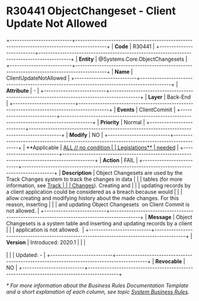 ﻿---
erp.type: business-rule
erp.entity: Systems.Core.ObjectChangesets
---

# R30441 ObjectChangeset - Client Update Not Allowed
+--------------------------+-------------------------------------------------------------------------------------------+
| **Code**                 | R30441                                                                                    |
+--------------------------+-------------------------------------------------------------------------------------------+
| **Entity**               | @Systems.Core.ObjectChangesets                                                            |
+--------------------------+-------------------------------------------------------------------------------------------+
| **Name**                 | ClientUpdateNotAllowed                                                                    |
+--------------------------+-------------------------------------------------------------------------------------------+
| **Attribute**            | \-                                                                                        |
+--------------------------+-------------------------------------------------------------------------------------------+
| **Layer**                | Back-End                                                                                  |
+--------------------------+-------------------------------------------------------------------------------------------+
| **Events**               | ClientCommit                                                                              |
+--------------------------+-------------------------------------------------------------------------------------------+
| **Priority**             | Normal                                                                                    |
+--------------------------+-------------------------------------------------------------------------------------------+
| **Modify**               | NO                                                                                        |
+--------------------------+-------------------------------------------------------------------------------------------+
| **Applicable             | [ALL // no condition                                                                      |
| Legislations**           | needed](xref:applicable-legislations)                                                     |
+--------------------------+-------------------------------------------------------------------------------------------+
| **Action**               | FAIL                                                                                      |
+--------------------------+-------------------------------------------------------------------------------------------+
| **Description**          | Object Changesets are used by the Track Changes system to track the changes in data       |
|                          | tables (for more information, see [Track                                                  |
|                          | Changes](https://confluence.erp.net/display/techdoc/Track+Changes)). Creating and         |
|                          | updating records by a client application could be considered as a breach because would    |
|                          | allow creating and modifying history about the made changes. For this reason, inserting   |
|                          | and updating Object Changesets  on Client Commit is not allowed.                          |
+--------------------------+-------------------------------------------------------------------------------------------+
| **Message**              | Object Changesets is a system table and inserting and updating records by a client        |
|                          | application is not allowed.                                                               |
+--------------------------+-------------------------------------------------------------------------------------------+
| **Version**              | Introduced: 2020.1                                                                        |
|                          | <br/><br/>                                                                                |
|                          | Updated: -                                                                                |
+--------------------------+-------------------------------------------------------------------------------------------+
| **Revocable**            | NO                                                                                        |
+--------------------------+-------------------------------------------------------------------------------------------+

*\* For more information about the Business Rules Documentation Template and a short explanation of each column, see
topic [System Business Rules](../templates/template-description-system-business-rules.md).*
